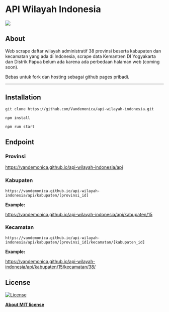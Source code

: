 # API Wilayah Indonesia

![](https://forthebadge.com/images/badges/made-with-javascript.svg)


## **About**
Web scrape daftar wilayah administratif 38 provinsi beserta kabupaten dan kecamatan yang ada di Indonesia, scrape data Kemantren DI Yogyakarta dan Distrik Papua belum ada karena ada perbedaan halaman web (coming soon).

Bebas untuk fork dan hosting sebagai github pages pribadi.

* * *

## **Installation**
`
git clone https://github.com/Vandemonica/api-wilayah-indonesia.git
`

`
npm install
`

`
npm run start
`



## **Endpoint**
### **Provinsi**

https://vandemonica.github.io/api-wilayah-indonesia/api



### **Kabupaten**

`
https://vandemonica.github.io/api-wilayah-indonesia/api/kabupaten/[provinsi_id]
`

**Example:**

https://vandemonica.github.io/api-wilayah-indonesia/api/kabupaten/15



### **Kecamatan**

`
https://vandemonica.github.io/api-wilayah-indonesia/api/kabupaten/[provinsi_id]/kecamatan/[kabupaten_id]
`

**Example:**

https://vandemonica.github.io/api-wilayah-indonesia/api/kabupaten/15/kecamatan/38/



## **License**
[![License](http://img.shields.io/:license-mit-blue.svg?style=flat-square)](http://badges.mit-license.org)

**[About MIT license](http://opensource.org/licenses/mit-license.php)**
